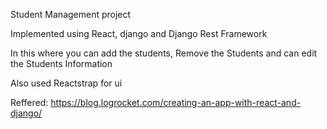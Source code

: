 Student Management project 

Implemented using React, django and Django Rest Framework

In this where you can add the students, Remove the Students and can edit the Students Information

Also used Reactstrap for ui


Reffered:
https://blog.logrocket.com/creating-an-app-with-react-and-django/